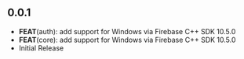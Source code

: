 ## 0.0.1

- **FEAT**(auth): add support for Windows via Firebase C++ SDK 10.5.0
- **FEAT**(core): add support for Windows via Firebase C++ SDK 10.5.0
- Initial Release
